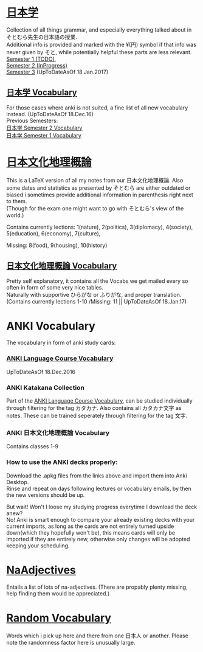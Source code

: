 # [日本学](/JaponicumSemester3.pdf)
Collection of all things grammar, and especially everything talked about in そとむら先生の日本語の授業.  
Additional info is provided and marked with the ¥(円) symbol if that info was never given by そと, while potentially helpful these parts are less relevant.  
[Semester 1 (TODO)](/JaponicumSemester1.tex),  
[Semester 2 (InProgress)](/JaponicumSemester2.tex)  
[Semester 3](/JaponicumSemester3.pdf) (UpToDateAsOf 18.Jan.2017)  

## [日本学 Vocabulary](/JaponicumVocabulary.pdf) 
For those cases where anki is not suited, a fine list of all new vocabulary instead. (UpToDateAsOf 18.Dec.16)  
Previous Semesters:  
[日本学 Semester 2 Vocabulary](/JaponicumVocabulary2.pdf)  
[日本学 Semester 1 Vocabulary](/JaponicumVocabulary1.pdf)  

# [日本文化地理概論](/Landeskunde.pdf)
This is a LaTeX version of all my notes from our 日本文化地理概論. Also some dates and statistics as presented by そとむら are either outdated or biased i sometimes provide additional information in parenthesis right next to them.  
(Though for the exam one might want to go with そとむら's view of the world.)  
  
Contains currently lections: 
1(nature), 2(politics), 3(diplomacy),
4(society), 5(education), 6(economy), 7(culture),  

Missing: 8(food), 9(housing), 10(history)

## [日本文化地理概論 Vocabulary](/LandeskundeVocabulary.pdf)
Pretty self explanatory, it contains all the Vocabs we get mailed every so often in form of some very nice tables.  
Naturally with supportive ひらがな or ふりがな, and proper translation.  
(Contains currently lections 1-10 /Missing: 11 || UpToDateAsOf 18.Jan.17)

# ANKI Vocabulary
The vocabulary in form of anki study cards:
### [ANKI Language Course Vocabulary](https://drive.google.com/open?id=0B9AJAgnr7rueUGJkdTZuMkU4OVE "Download")
UpToDateAsOf 18.Dec.2016
### ANKI Katakana Collection
Part of the [ANKI Language Course Vocabulary](https://drive.google.com/open?id=0B9AJAgnr7rueUGJkdTZuMkU4OVE "Download"), can be studied individually through filtering for the tag カタカナ. Also contains all カタカナ文字 as notes. These can be trained seperately through filtering for the tag 文字.
### ANKI 日本文化地理概論 Vocabulary
Contains classes 1-9
### How to use the ANKI decks properly:  
Download the .apkg files from the links above and import them into Anki Desktop.  
Rinse and repeat on days following lectures or vocabulary emails, by then the new versions should be up. 

But wait! Won't I loose my studying progress everytime I download the deck anew?  
No! Anki is smart enough to compare your already existing decks with your current imports, as long as the cards are not entirely turned upside down(which they hopefully won't be), this means cards will only be imported if they are entirely new, otherwise only changes will be adopted keeping your scheduling.  

# [NaAdjectives](/NaAdjectives.pdf)
Entails a list of lots of na-adjectives. (There are propably plenty missing, help finding them would be appreciated.)

# [Random Vocabulary](/RandomVocabulary.pdf) 
Words which i pick up here and there from one 日本人 or another. Please note the randomness factor here is unusually large.
